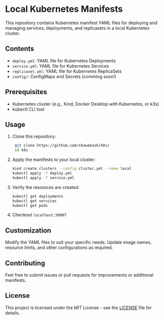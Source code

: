 # Local Kubernetes Manifests

This repository contains Kubernetes manifest YAML files for deploying and managing services, deployments, and replicasets in a local Kubernetes cluster.

## Contents

- `deploy.yml`: YAML file for Kubernetes Deployments
- `service.yml`: YAML file for Kubernetes Services
- `replicaset.yml`: YAML file for Kubernetes ReplicaSets
- `config/`: ConfigMaps and Secrets (comming soon!)

## Prerequisites

- Kubernetes cluster (e.g., Kind, Docker Desktop with Kubernetes, or k3s)
- kubectl CLI tool

## Usage

1. Clone this repository:
   
   ```bash
    git clone https://github.com/shawakash/k8s/
    cd k8s
    ```
   
3. Apply the manifests to your local cluster:
   
    ```bash
    kind create clusters --config cluster.yml --name local
    kubectl apply -f deploy.yml
    kubectl apply -f service.yml
    ```
    
3. Verify the resources are created:

   ```bash
   kubectl get deployments
   kubectl get services
   kubectl get pods
   ```

4. Checkout ```localhost:30007```


## Customization

Modify the YAML files to suit your specific needs. Update image names, resource limits, and other configurations as required.


## Contributing

Feel free to submit issues or pull requests for improvements or additional manifests.

## License

This project is licensed under the MIT License - see the [LICENSE](LICENSE) file for details.
